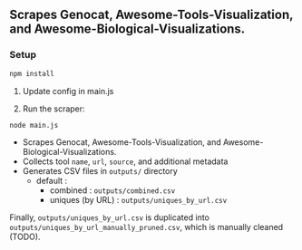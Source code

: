 ## Scrapes Genocat, Awesome-Tools-Visualization, and Awesome-Biological-Visualizations.

### Setup

```bash
npm install
````

1. Update config in main.js

2. Run the scraper:
```
node main.js
```

- Scrapes Genocat, Awesome-Tools-Visualization, and Awesome-Biological-Visualizations.
- Collects tool `name`, `url`, `source`, and additional metadata
- Generates CSV files in `outputs/` directory
  - default :
    - combined : `outputs/combined.csv`
    - uniques (by URL) : `outputs/uniques_by_url.csv`
    

Finally, `outputs/uniques_by_url.csv` is duplicated into `outputs/uniques_by_url_manually_pruned.csv`, which is manually cleaned (TODO).